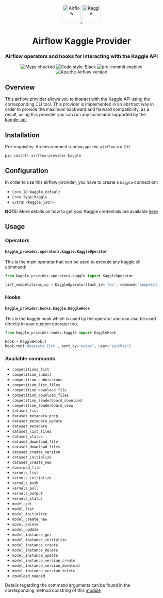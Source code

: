 <p align="center">
  <a href="https://www.airflow.apache.org">
    <img alt="Airflow" src="https://cwiki.apache.org/confluence/download/attachments/145723561/airflow_transparent.png?api=v2" width="60" />
  </a>
  <a href="https://www.kaggle.com">
    <img alt="Kaggle" src="https://www.svgrepo.com/show/349422/kaggle.svg" width="60" />
  </a>
</p>
<h1 align="center">
  Airflow Kaggle Provider
</h1>
<h3 align="center">
  Airflow operators and hooks for interacting with the Kaggle API
</h3>
<p align="center">
    <img alt="Mypy checked" src="https://img.shields.io/badge/mypy-checked-blue">
    <img alt="Code style: Black" src="https://img.shields.io/badge/code%20style-black-black">
    <img alt="pre-commit enabled" src="https://img.shields.io/badge/pre--commit-enabled-brightgreen?logo=pre-commit&logoColor=white">
    <img alt="Apache Airflow version" src="https://img.shields.io/badge/Apache_Airflow-%3E=2.0-orange">
</p>

## Overview

This airflow provider allows you to interact with the Kaggle API using the corresponding CLI tool. This provider is
implemented in an abstract way in order to provide the maximum backward and forward compatibility, as a result,
using this provider you can run any command supported by the [kaggle-api](https://github.com/Kaggle/kaggle-api).

## Installation

Pre-requisites: An environment running `apache-airflow` >= 2.0

```shell
pip install airflow-provider-kaggle
```

## Configuration

In order to use this airflow-provider, you have to create a `kaggle` connection:

- `Conn ID`: `kaggle_default`
- `Conn Type`: `Kaggle`
- `Extra`: `<kaggle.json>`

**NOTE**: More details on how to get your Kaggle credentials are available [here](https://github.com/Kaggle/kaggle-api#api-credentials)

## Usage

### Operators

#### `kaggle_provider.operators.kaggle.KaggleOperator`

This is the main operator that can be used to execute any kaggle cli command:

```python
from kaggle_provider.operators.kaggle import KaggleOperator

list_competitions_op = KaggleOperator(task_id='foo', command='competitions_list', op_kwargs={'sort_by': 'prize'})
```

### Hooks

#### `kaggle_provider.hooks.kaggle.KaggleHook`

This is the kaggle hook which is used by the operator and can also be used directly
in your custom operator too.

```python
from kaggle_provider.hooks.kaggle import KaggleHook

hook = KaggleHook()
hook.run('datasets_list', sort_by="votes", user="sp1thas")
```


### Available commands

 - `competitions_list`
 - `competition_submit`
 - `competition_submissions`
 - `competition_list_files`
 - `competition_download_file`
 - `competition_download_files`
 - `competition_leaderboard_download`
 - `competition_leaderboard_view`
 - `dataset_list`
 - `dataset_metadata_prep`
 - `dataset_metadata_update`
 - `dataset_metadata`
 - `dataset_list_files`
 - `dataset_status`
 - `dataset_download_file`
 - `dataset_download_files`
 - `dataset_create_version`
 - `dataset_initialize`
 - `dataset_create_new`
 - `download_file`
 - `kernels_list`
 - `kernels_initialize`
 - `kernels_push`
 - `kernels_pull`
 - `kernels_output`
 - `kernels_status`
 - `model_get`
 - `model_list`
 - `model_initialize`
 - `model_create_new`
 - `model_delete`
 - `model_update`
 - `model_instance_get`
 - `model_instance_initialize`
 - `model_instance_create`
 - `model_instance_delete`
 - `model_instance_update`
 - `model_instance_version_create`
 - `model_instance_version_download`
 - `model_instance_version_delete`
 - `download_needed`

Details regarding the command arguments can be found in the corresponding method docstring of this
[module](https://github.com/Kaggle/kaggle-api/blob/main/kaggle/api/kaggle_api_extended.py)